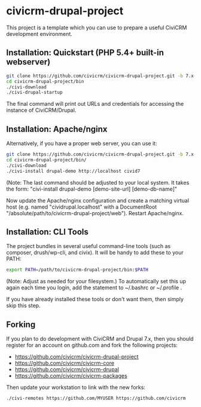 # civicrm-drupal-project

This project is a template which you can use to prepare a useful CiviCRM
development environment.

## Installation: Quickstart (PHP 5.4+ built-in webserver)

```bash
git clone https://github.com/civicrm/civicrm-drupal-project.git -b 7.x-master
cd civicrm-drupal-project/bin
./civi-download
./civi-drupal-startup
```

The final command will print out URLs and credentials for accessing the
instance of CiviCRM/Drupal.

## Installation: Apache/nginx

Alternatively, if you have a proper web server, you can use it:

```bash
git clone https://github.com/civicrm/civicrm-drupal-project.git -b 7.x-master
cd civicrm-drupal-project/bin/
./civi-download
./civi-install drupal-demo http://localhost civid7
```
(Note: The last command should be adjusted to your local system. It takes the form: "civi-install drupal-demo [demo-site-url] [demo-db-name]"

Now update the Apache/nginx configuration and create a matching virtual host (e.g.
named "cividrupal.localhost" with a DocumentRoot "/absolute/path/to/civicrm-drupal-project/web").
Restart Apache/nginx.

## Installation: CLI Tools

The project bundles in several useful command-line tools (such as composer,
drush/wp-cli, and civix). It will be handy to add these to your PATH:

```bash
export PATH=/path/to/civicrm-drupal-project/bin:$PATH
```

(Note: Adjust as needed for your filesystem.) To automatically set this up
again each time you login, add the statement to ~/.bashrc or ~/.profile .

If you have already installed these tools or don't want them, then
simply skip this step.

## Forking

If you plan to do development with CiviCRM and Drupal 7.x, then you should
register for an account on github.com and fork the following projects:

 * https://github.com/civicrm/civicrm-drupal-project
 * https://github.com/civicrm/civicrm-core
 * https://github.com/civicrm/civicrm-drupal
 * https://github.com/civicrm/civicrm-packages

Then update your workstation to link with the new forks:

```bash
./civi-remotes https://github.com/MYUSER https://github.com/civicrm
```

